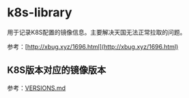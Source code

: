 # k8s-library
用于记录K8S配置的镜像信息。主要解决天国无法正常拉取的问题。

参考：[http://xbug.xyz/1696.html](http://xbug.xyz/1696.html)

## K8S版本对应的镜像版本
参考：[VERSIONS.md](./VERSIONS.md)